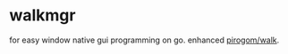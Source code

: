 # walkmgr
for easy window native gui programming on go. enhanced [pirogom/walk](https://github.com/pirogom/walk).
